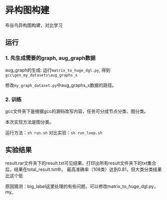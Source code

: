 # 异构图构建
布谷鸟异构图构建，对比学习

## 运行

### 1. 先生成需要的graph, aug_graph数据

aug_graph的生成: 运行`matrix_to_huge_dgl.py`, 得到`gcc\gen_my_datasets\aug_graphs_x`

修改`my_graph_dataset.py`中aug_graphs_x数据的路径。

### 2. 训练
gcc文件夹下是根据gcc的源码改写内容，任务可分成节点分类、图分类。

本次实现方法是图分类。

运行方法：`sh run.sh`
对比实验：`sh run_loop.sh`

## 实验结果

result.rar文件夹下的result.txt可见结果。打印出所有result文件夹下的txt集合后，结果在total_result.txt中。
最高准确率（108类）达到0.81，但大类分类结果比这个低

原因猜测：big_label这里处理的有些问题。可以修改matrix_to_huge_dgl.py， my_

